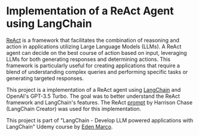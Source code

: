 # Implementation of a ReAct Agent using LangChain

[ReAct](https://arxiv.org/pdf/2210.03629.pdf) is a framework that facilitates the combination of reasoning and action in applications utilizing Large Language Models (LLMs). A ReAct agent can decide on the best course of action based on input, leveraging LLMs for both generating responses and determining actions. This framework is particularly useful for creating applications that require a blend of understanding complex queries and performing specific tasks or generating targeted responses.

This project is a implementation of a ReAct agent using [LangChain](https://www.langchain.com/) and OpenAI's GPT-3.5 Turbo. The goal was to better understand the ReAct framework and LangChain's features. The ReAct [prompt](https://smith.langchain.com/hub/hwchase17/react) by Harrison Chase (LangChain Creator) was used for this implementation. 

This project is part of "LangChain - Develop LLM powered applications with LangChain" Udemy course by [Eden Marco](https://www.linkedin.com/in/eden-marco/).
